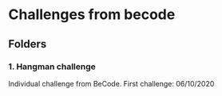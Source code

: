 # Challenges from becode

## Folders

### 1. Hangman challenge

Individual challenge from BeCode.
First challenge: 06/10/2020
